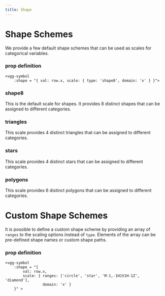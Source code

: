 ```yaml
---
title: Shape
---
```


# Shape Schemes

We provide a few default shape schemes that can be used as scales for categorical variables.

### prop definition

```
<vgg-symbol
	:shape = "{ val: row.x, scale: { type: 'shape8', domain: 'x' } }">
```

### shape8

This is the default scale for shapes. It provides 8 distinct shapes that can be assigned to different categories.

<ShapeScale />

### triangles

This scale provides 4 distinct triangles that can be assigned to different categories.

<ShapeScale scheme="triangles" />

### stars

This scale provides 4 distinct stars that can be assigned to different categories.

<ShapeScale scheme="stars" />

### polygons

This scale provides 6 distinct polygons that can be assigned to different categories.

<ShapeScale scheme="polygons" />

# Custom Shape Schemes

It is possible to define a custom shape scheme by providing an array of `ranges` to the scaling options instead of `type`. Elements of the array can be pre-defined shape names or custom shape paths.

### prop definition

```
<vgg-symbol
	:shape = "{
		val: row.x,
		scale: { ranges: ['circle', 'star', 'M-1,-1H1V1H-1Z', 'diamond'],
				 domain: 'x' }
	}" >
```

<ShapeScale scheme="custom" />
